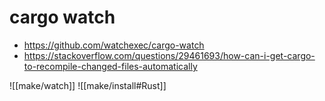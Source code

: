 # cargo watch

- https://github.com/watchexec/cargo-watch
- https://stackoverflow.com/questions/29461693/how-can-i-get-cargo-to-recompile-changed-files-automatically

![[make/watch]]
![[make/install#Rust]]
